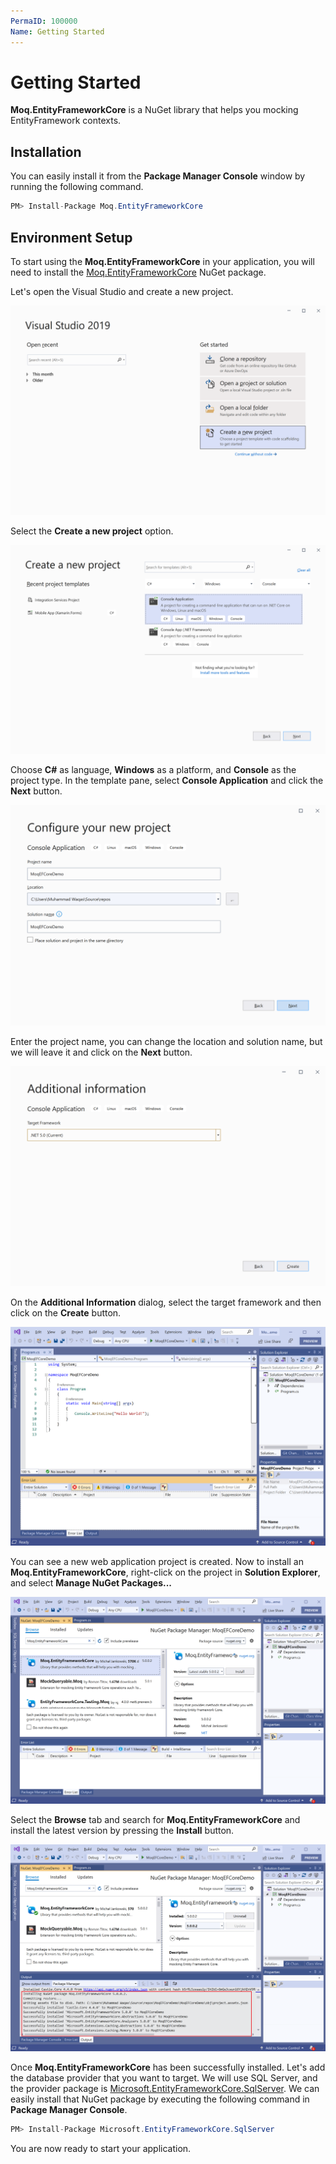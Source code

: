 ```yaml
---
PermaID: 100000
Name: Getting Started
---
```


# Getting Started

**Moq.EntityFrameworkCore** is a NuGet library that helps you mocking EntityFramework contexts. 

## Installation

You can easily install it from the **Package Manager Console** window by running the following command.

```csharp
PM> Install-Package Moq.EntityFrameworkCore
```

## Environment Setup

To start using the **Moq.EntityFrameworkCore** in your application, you will need to install the [Moq.EntityFrameworkCore](https://www.nuget.org/packages/Moq.EntityFrameworkCore) NuGet package.

Let's open the Visual Studio and create a new project.

<img src="images/setup-1.png" alt="Create a new project">

Select the **Create a new project** option.

<img src="images/setup-2.png" alt="Select Console Application template">

Choose **C#** as language, **Windows** as a platform, and **Console** as the project type. In the template pane, select **Console Application** and click the **Next** button.

<img src="images/setup-3.png" alt="Configure your new project">

Enter the project name, you can change the location and solution name, but we will leave it and click on the **Next** button.  

<img src="images/setup-4.png" alt="Additional Information">

On the **Additional Information** dialog, select the target framework and then click on the **Create** button.  

<img src="images/setup-5.png" alt="Console Application created">

You can see a new web application project is created. Now to install an **Moq.EntityFrameworkCore**, right-click on the project in **Solution Explorer**, and select **Manage NuGet Packages...**

<img src="images/setup-6.png" alt="Install Moq.EntityFrameworkCore">

Select the **Browse** tab and search for **Moq.EntityFrameworkCore** and install the latest version by pressing the **Install** button. 

<img src="images/setup-7.png" alt="Moq.EntityFrameworkCore installed successfully">

Once **Moq.EntityFrameworkCore** has been successfully installed. Let's add the database provider that you want to target. We will use SQL Server, and the provider package is [Microsoft.EntityFrameworkCore.SqlServer](https://www.nuget.org/packages/Microsoft.EntityFrameworkCore.SqlServer). We can easily install that NuGet package by executing the following command in **Package Manager Console**. 

```csharp
PM> Install-Package Microsoft.EntityFrameworkCore.SqlServer
```

You are now ready to start your application.
